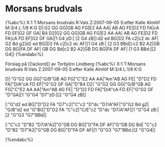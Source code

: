 # Morsans brudvals

{%abc%}
X:1
T:Morsans brudvals
R:Vals
Z:2007-09-05
S:efter Kalle Almlöf
M:3/4
L:1/8
K:G
D|:G2 GG GG|GB AG FG|E2 AA AA|
AB AG FE|D2 FD FA|cA FD EF|G2 GF GA|
B4 D2|G2 GG GG|GB AG FG|E2 AA AA|
AB AG FE|D2 FD FA|cA FD EF|G2 GF GA|[1 G4 zD:|
[2 G4 zB|]:d2 ed BG|D2 FA c2|c2 dc AF|
G2 Bd g2|d2 ed BG|D2 FA c2|c2 dc AF|[1 G4 zB:|
[2 G3 BBd|]:c2 B2 A2|GB DG BG|FA DF AF|
GB DG Bd|c2 B2 A2|GB DG BG|FA DF AF|
[1 G3 BBd:|[2 G4|]
{%endabc%}


Förslag på [[!ackord]] av Torbjörn Lindberg
{%abc%}
X:1
T:Morsans brudvals
R:Vals
Z:2007-09-05
S:efter Kalle Almlöf
M:3/4
L:1/8
K:G

D|:"G"G2 GG GG|"G/B"GB AG FG|"C"E2 AA AA|"Am"AB AG FE|
"D"D2 FD FA|"D/A"cA FD EF|"G"G2 GF GA|"D"B4 D2|
"G"G2 GG GG|"G/B"GB AG FG|"C"E2 AA AA|"Am"AB AG FE|
"D"D2 FD FA|"D/A"cA FD EF|"G"G2 GF "D"GA|[1 "G"G4 "D7"zD:|[2 "G"G4 zB|]

|:"G"d2 ed BG|"D"D2 FA "D7"c2|"C"c2 "D"dc "D7/A"AF|"G"G2 Bd g2|
"G/B"d2 ed "G"BG|"D"D2 FA "C"c2|"C/E"c2 "D"dc "D7/A"AF|[1 "G"G4 zB:|[2 "G"G3 "G7"BBd|]

|:"C"c2 "D"B2 "D7/A"A2|"G"GB DG BG|"D"FA DF AF|"G"GB DG Bd|
"C"c2 "D"B2 "D7"A2|"G"GB DG BG|"D"FA DF AF|[1 "G"G3 "G7"BBd:|[2 "G"G4|]

{%endabc%}
